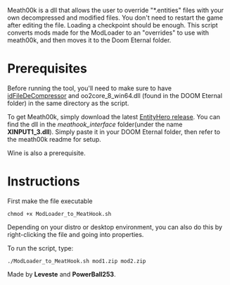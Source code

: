 Meath00k is a dll that allows the user to override "\*.entities" files with your own decompressed and modified files. You don't need to restart the game after editing the file. Loading a checkpoint should be enough. This script converts mods made for the ModLoader to an "overrides" to use with meath00k, and then moves it to the Doom Eternal folder.

Prerequisites
===============

Before running the tool, you'll need to make sure to have [idFileDeCompressor](https://discord.com/channels/570112501853978624/693113846688383029/747181445092605973) and oo2core\_8\_win64.dll (found in the DOOM Eternal folder) in the same directory as the script.

To get Meath00k, simply download the latest [EntityHero release](https://github.com/nopjne/EntityHero). You can find the dll in the *meathook_interface* folder(under the name **XINPUT1_3.dll**). Simply paste it in your DOOM Eternal folder, then refer to the meath00k readme for setup.

Wine is also a prerequisite.

Instructions
============

First make the file executable

    chmod +x ModLoader_to_MeatHook.sh

Depending on your distro or desktop environment, you can also do this by right-clicking the file and going into properties.

To run the script, type:

    ./ModLoader_to_MeatHook.sh mod1.zip mod2.zip
    

Made by **Leveste** and **PowerBall253**.
